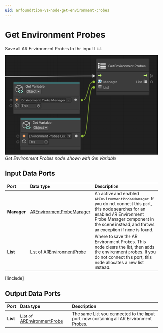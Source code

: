 ```yaml
---
uid: arfoundation-vs-node-get-environment-probes
---
```

# Get Environment Probes

Save all AR Environment Probes to the input List.

![Get Environment Probes](../../images/visual-scripting/vs-get-environment-probes.png)<br/>*Get Environment Probes node, shown with Get Variable*

## Input Data Ports

| Port | Data type | Description |
| :--- | :-------- | :---------- |
| **Manager** | [AREnvironmentProbeManager](xref:UnityEngine.XR.ARFoundation.AREnvironmentProbeManager) | An active and enabled `AREnvironmentProbeManager`. If you do not connect this port, this node searches for an enabled AR Environment Probe Manager component in the scene instead, and throws an exception if none is found. |
| **List** | [List](xref:System.Collections.Generic.List`1) of [AREnvironmentProbe](xref:UnityEngine.XR.ARFoundation.AREnvironmentProbe) | Where to save the AR Environment Probes. This node clears the list, then adds the environment probes. If you do not connect this port, this node allocates a new list instead. |

[!include[](snippets/get-variable-tip.md)]

## Output Data Ports

| Port | Data type | Description |
| :--- | :-------- | :---------- |
| **List** | [List](xref:System.Collections.Generic.List`1) of [AREnvironmentProbe](xref:UnityEngine.XR.ARFoundation.AREnvironmentProbe) | The same List you connected to the Input port, now containing all AR Environment Probes. |
